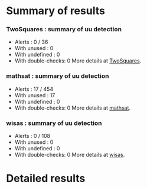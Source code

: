 # Summary of results
### TwoSquares : summary of uu detection
* Alerts : 0 / 36
* With unused : 0
* With undefined : 0
* With double-checks: 0
More details at [TwoSquares](#uuTwoSquares).

### mathsat : summary of uu detection
* Alerts : 17 / 454
* With unused : 17
* With undefined : 0
* With double-checks: 0
More details at [mathsat](#uumathsat).

### wisas : summary of uu detection
* Alerts : 0 / 108
* With unused : 0
* With undefined : 0
* With double-checks: 0
More details at [wisas](#uuwisas).

# Detailed results
